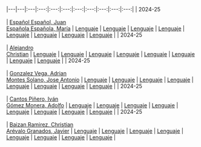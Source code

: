 |---|---|:---|:---:|:---:|:---:|:---:|:---:|:---:|:---:|:---:|
| 2024-25 <br/> <br/>| [Español Español, Juan](https://github.com/juanespanol) <br/> [Española Española, María](https://github.com/mariaespanola) |  [Lenguaje](temas/abstraccion/lenguaje/)  | [Lenguaje](temas/herencia/lenguaje/)  | [Lenguaje](temas/delegacion/lenguaje/) | [Lenguaje](temas/inyeccion/lenguaje/) | [Lenguaje](temas/anotaciones/lenguaje) | [Lenguaje](temas/aspectos/lenguaje) | [Lenguaje](temas/errores/lenguaje) | [Lenguaje](temas/lambdas/lenguaje) |
| 2024-25 <br/> <br/>| [Alejandro](https://github.com/xxxxx) <br/> [Christian](https://github.com/xxxxxx) |  [Lenguaje](temas/abstraccion/lenguaje/)  | [Lenguaje](temas/herencia/lenguaje/)  | [Lenguaje](temas/delegacion/lenguaje/) | [Lenguaje](temas/inyeccion/lenguaje/) | [Lenguaje](temas/anotaciones/lenguaje) | [Lenguaje](temas/aspectos/lenguaje) | [Lenguaje](temas/errores/lenguaje) | [Lenguaje](temas/lambdas/lenguaje) |
| 2024-25 <br/> <br/>| [Gonzalez Vega, Adrian](https://github.com/juanespanol) <br/> [Montes Solano, Jose Antonio](https://github.com/mariaespanola) |  [Lenguaje](temas/abstraccion/lenguaje/)  | [Lenguaje](temas/herencia/lenguaje/)  | [Lenguaje](temas/delegacion/lenguaje/) | [Lenguaje](temas/inyeccion/lenguaje/) | [Lenguaje](temas/anotaciones/lenguaje) | [Lenguaje](temas/aspectos/lenguaje) | [Lenguaje](temas/errores/lenguaje) | [Lenguaje](temas/lambdas/lenguaje) |
| 2024-25 <br/> <br/>| [Cantos Piñero, Iván](https://github.com/juanespanol) <br/> [Gómez Monera, Adolfo](https://github.com/mariaespanola) |  [Lenguaje](temas/abstraccion/lenguaje/)  | [Lenguaje](temas/herencia/lenguaje/)  | [Lenguaje](temas/delegacion/lenguaje/) | [Lenguaje](temas/inyeccion/lenguaje/) | [Lenguaje](temas/anotaciones/lenguaje) | [Lenguaje](temas/aspectos/lenguaje) | [Lenguaje](temas/errores/lenguaje) | [Lenguaje](temas/lambdas/lenguaje) |
| 2024-25 <br/> <br/>| [Baizan Ramirez, Christian](https://github.com/Chrisbayy) <br/> [Arévalo Granados, Javier](https://github.com/javierarevalogranados) |  [Lenguaje](temas/abstraccion/lenguaje/)  | [Lenguaje](temas/herencia/lenguaje/)  | [Lenguaje](temas/delegacion/lenguaje/) | [Lenguaje](temas/inyeccion/lenguaje/) | [Lenguaje](temas/anotaciones/lenguaje) | [Lenguaje](temas/aspectos/lenguaje) | [Lenguaje](temas/errores/lenguaje) | [Lenguaje](temas/lambdas/lenguaje) |
